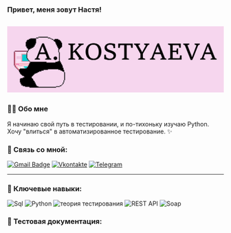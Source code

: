 ### Привет, меня зовут Настя!
![Header](https://github.com/Kostyayka/Kostyayka/blob/main/assets/Header.jpg)
---

### 🙆‍♀️ Обо мне

Я начинаю свой путь в тестировании, и по-тихоньку изучаю Python. Хочу "влиться" в автоматизированное тестирование. ✨

### 📧 Связь со мной: 
[![Gmail Badge](https://img.shields.io/badge/-Gmail-090909?style=flat&logo=Gmail&logoColor=D54435)](mailto:anastasia.costyaeva@gmail.com)
[![Vkontakte](https://img.shields.io/badge/-Vkontakte-090909?style=flat&logo=VK&logoColor=4F7DB3)](https://vk.com/id126034775)
[![Telegram](https://img.shields.io/badge/-Telegram-090909?style=flat&logo=Telegram&logoColor=239CD7)](https://t.me/AnastasiaCost)

---

### 🔑 Ключевые навыки:

![Sql](https://img.shields.io/badge/-Sql-FFC8E7?style=flat&logo=mysql&logoColor=F29111)
![Python](https://img.shields.io/badge/-Python-FFC8E7?style=flat&logo=python)
![теория тестирования](https://img.shields.io/badge/-Теория%20тестирования-FFC8E7?style=flat&logo=Теория%20тестирования)
![REST API](https://img.shields.io/badge/-REST%20API-FFC8E7?style=flat&logo=Rest%20api)
![Soap](https://img.shields.io/badge/-SOAP-FFC8E7?style=flat&logo=soapui)

### 📁 Тестовая документация:
